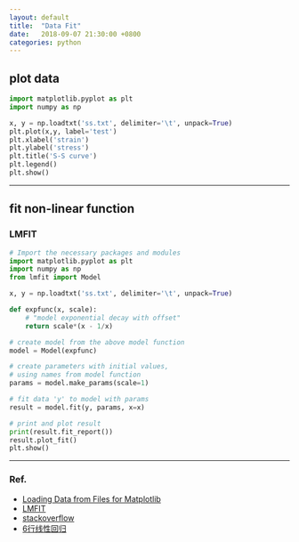 ```yaml
---
layout: default
title:  "Data Fit"
date:   2018-09-07 21:30:00 +0800
categories: python
---
```


## plot data

```python
import matplotlib.pyplot as plt
import numpy as np

x, y = np.loadtxt('ss.txt', delimiter='\t', unpack=True)
plt.plot(x,y, label='test')
plt.xlabel('strain')
plt.ylabel('stress')
plt.title('S-S curve')
plt.legend()
plt.show()
```

***

## fit non-linear function

### LMFIT

```python
# Import the necessary packages and modules
import matplotlib.pyplot as plt
import numpy as np
from lmfit import Model

x, y = np.loadtxt('ss.txt', delimiter='\t', unpack=True)

def expfunc(x, scale):
    # "model exponential decay with offset"
    return scale*(x - 1/x)

# create model from the above model function
model = Model(expfunc)

# create parameters with initial values, 
# using names from model function
params = model.make_params(scale=1)

# fit data 'y' to model with params
result = model.fit(y, params, x=x)

# print and plot result 
print(result.fit_report())
result.plot_fit()
plt.show()
```

***

### Ref.

- [Loading Data from Files for Matplotlib](https://pythonprogramming.net/loading-file-data-matplotlib-tutorial/)
- [LMFIT](https://lmfit.github.io/lmfit-py/index.html)
- [stackoverflow](https://stackoverflow.com/questions/47875092/non-linear-regression-for-finding-parameters-in-python)
- [6行线性回归](https://towardsdatascience.com/linear-regression-in-6-lines-of-python-5e1d0cd05b8d)
